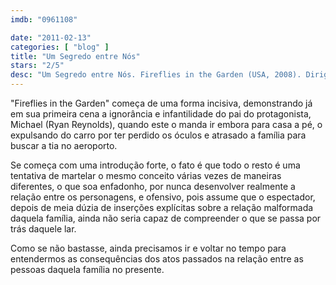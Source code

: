 ```yaml
---
imdb: "0961108"

date: "2011-02-13"
categories: [ "blog" ]
title: "Um Segredo entre Nós"
stars: "2/5"
desc: "Um Segredo entre Nós. Fireflies in the Garden (USA, 2008). Dirigido por Dennis Lee. Escrito por Robert Frost, Dennis Lee. Com Ryan Reynolds, Willem Dafoe, Emily Watson, Carrie-Anne Moss, Julia Roberts, Ioan Gruffudd, Hayden Panettiere, Shannon Lucio, Cayden Boyd."
---
```

"Fireflies in the Garden" começa de uma forma incisiva, demonstrando já em sua primeira cena a ignorância e infantilidade do pai do protagonista, Michael (Ryan Reynolds), quando este o manda ir embora para casa a pé, o expulsando do carro por ter perdido os óculos e atrasado a família para buscar a tia no aeroporto.

Se começa com uma introdução forte, o fato é que todo o resto é uma tentativa de martelar o mesmo conceito várias vezes de maneiras diferentes, o que soa enfadonho, por nunca desenvolver realmente a relação entre os personagens, e ofensivo, pois assume que o espectador, depois de meia dúzia de inserções explícitas sobre a relação malformada daquela família, ainda não seria capaz de compreender o que se passa por trás daquele lar.

Como se não bastasse, ainda precisamos ir e voltar no tempo para entendermos as consequências dos atos passados na relação entre as pessoas daquela família no presente.


